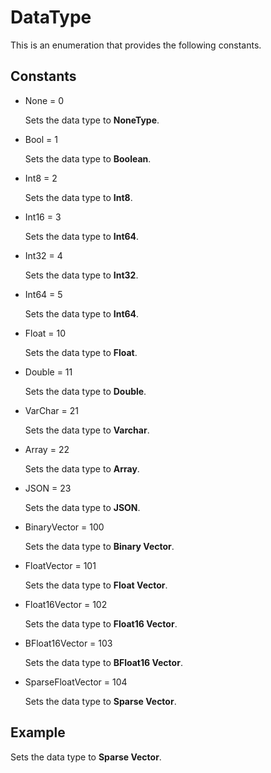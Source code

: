 # DataType

This is an enumeration that provides the following constants.

## Constants

- None = 0

  Sets the data type to **NoneType**.

- Bool = 1

  Sets the data type to **Boolean**.

- Int8 = 2

  Sets the data type to **Int8**.

- Int16 = 3

  Sets the data type to **Int64**.

- Int32 = 4

  Sets the data type to **Int32**.

- Int64 = 5

  Sets the data type to **Int64**.

- Float = 10

  Sets the data type to **Float**.

- Double = 11

  Sets the data type to **Double**.

- VarChar = 21

  Sets the data type to **Varchar**.

- Array = 22

  Sets the data type to **Array**.

- JSON = 23

  Sets the data type to **JSON**.

- BinaryVector = 100

  Sets the data type to **Binary Vector**.

- FloatVector = 101

  Sets the data type to **Float Vector**.

- Float16Vector = 102

    Sets the data type to **Float16 Vector**.

- BFloat16Vector = 103

    Sets the data type to **BFloat16 Vector**.

- SparseFloatVector = 104

    Sets the data type to **Sparse Vector**.

## Example

  Sets the data type to **Sparse Vector**.
